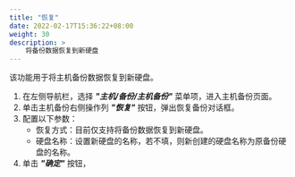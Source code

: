 ```yaml
---
title: "恢复"
date: 2022-02-17T15:36:22+08:00
weight: 30
description: >
    将备份数据恢复到新硬盘
---
```


该功能用于将主机备份数据恢复到新硬盘。

1. 在左侧导航栏，选择 **_"主机/备份/主机备份"_** 菜单项，进入主机备份页面。
2. 单击主机备份右侧操作列 **_"恢复"_** 按钮，弹出恢复备份对话框。
3. 配置以下参数：
    - 恢复方式：目前仅支持将备份数据恢复到新硬盘。
    - 硬盘名称：设置新硬盘的名称，若不填，则新创建的硬盘名称为原备份硬盘的名称。
4. 单击 **_"确定"_** 按钮，
